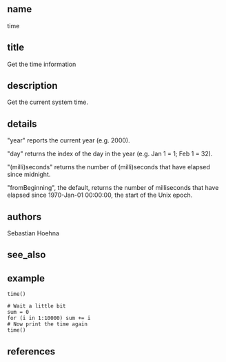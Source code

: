 ## name
time
## title
Get the time information
## description
Get the current system time.

## details

"year" reports the current year (e.g. 2000).

"day" returns the index of the day in the year (e.g. Jan 1 = 1; Feb 1 = 32).

"(milli)seconds" returns the number of (milli)seconds that have elapsed since midnight.

"fromBeginning", the default, returns the number of milliseconds that have elapsed since 1970-Jan-01 00:00:00, the start of the Unix epoch.

## authors
Sebastian Hoehna
## see_also
## example
	time()
	
	# Wait a little bit
	sum = 0
	for (i in 1:10000) sum += i
	# Now print the time again
	time()
	
## references
